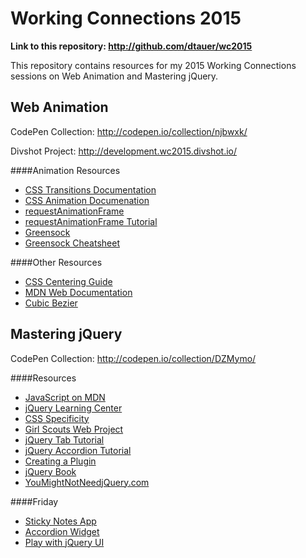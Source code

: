 # Working Connections 2015

**Link to this repository: http://github.com/dtauer/wc2015**

This repository contains resources for my 2015 Working Connections sessions on Web Animation and Mastering jQuery.

## Web Animation

CodePen Collection: http://codepen.io/collection/njbwxk/

Divshot Project: http://development.wc2015.divshot.io/


####Animation Resources
- [CSS Transitions Documentation](https://developer.mozilla.org/en-US/docs/Web/Guide/CSS/Using_CSS_transitions)
- [CSS Animation Documenation](https://developer.mozilla.org/en-US/docs/Web/Guide/CSS/Using_CSS_animations)
- [requestAnimationFrame](https://developer.mozilla.org/en-US/docs/Web/API/window/requestAnimationFrame)
- [requestAnimationFrame Tutorial](http://creativejs.com/resources/requestanimationframe/)
- [Greensock](https://greensock.com/)
- [Greensock Cheatsheet](https://ihatetomatoes.net/greensock-cheat-sheet/)
 

####Other Resources
- [CSS Centering Guide](https://css-tricks.com/centering-css-complete-guide/)
- [MDN Web Documentation](https://developer.mozilla.org/en-US/docs/Web)
- [Cubic Bezier](http://cubic-bezier.com/)

## Mastering jQuery

CodePen Collection: http://codepen.io/collection/DZMymo/

####Resources
- [JavaScript on MDN](https://developer.mozilla.org/en-US/docs/Web/JavaScript)
- [jQuery Learning Center ](http://learn.jquery.com/)
- [CSS Specificity](http://www.standardista.com/css3/css-specificity/)
- [Girl Scouts Web Project](http://seesparkbox.com/foundry/how_to_teach_teens_and_pre_teens_to_build_a_website)
- [jQuery Tab Tutorial](http://inspirationalpixels.com/tutorials/creating-tabs-with-html-css-and-jquery)
- [jQuery Accordion Tutorial](http://inspirationalpixels.com/tutorials/creating-an-accordion-with-html-css-jquery)
- [Creating a Plugin](http://blog.teamtreehouse.com/writing-your-own-jquery-plugins)
- [jQuery Book](https://www.packtpub.com/web-development/learning-jquery-fourth-edition)
- [YouMightNotNeedjQuery.com](http://youmightnotneedjquery.com/)

####Friday
- [Sticky Notes App](http://www.paulund.co.uk/playground/demo/css_sticky_notes/)
- [Accordion Widget](http://demos.inspirationalpixels.com/Accordion-with-HTML-CSS-&-jQuery/)
- [Play with jQuery UI](http://jqueryui.com/)


 

 

 





